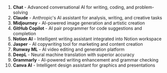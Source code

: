 1. **Chat** - Advanced conversational AI for writing, coding, and problem-solving
2. **Claude** - Anthropic's AI assistant for analysis, writing, and creative tasks  
3. **Midjourney** - AI-powered image generation and artistic creation
4. **GitHub Copilot** - AI pair programmer for code suggestions and completion
5. **Notion AI** - Intelligent writing assistant integrated into Notion workspace
6. **Jasper** - AI copywriting tool for marketing and content creation
7. **Runway ML** - AI video editing and generation platform
8. **DeepL** - Neural machine translation with superior accuracy
9. **Grammarly** - AI-powered writing enhancement and grammar checking
10. **Canva AI** - Intelligent design assistant for graphics and presentations
